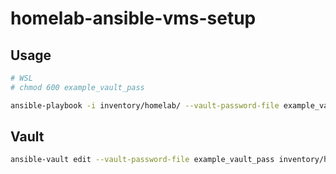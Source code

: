 # homelab-ansible-vms-setup

## Usage

```sh
# WSL
# chmod 600 example_vault_pass

ansible-playbook -i inventory/homelab/ --vault-password-file example_vault_pass site.yaml
```

## Vault

```sh
ansible-vault edit --vault-password-file example_vault_pass inventory/homelab/group_vars/all/vault/nexus.yaml
```
